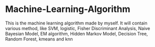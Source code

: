 # Machine-Learning-Algorithm
This is the machine learning algorithm made by myself. It will contain various method, like SVM, logistic, Fisher Discriminant Analysis,  Naive Bayesian Model, EM algorithm, Hidden Markov Model, Decision Tree, Random Forest, kmeans and knn
